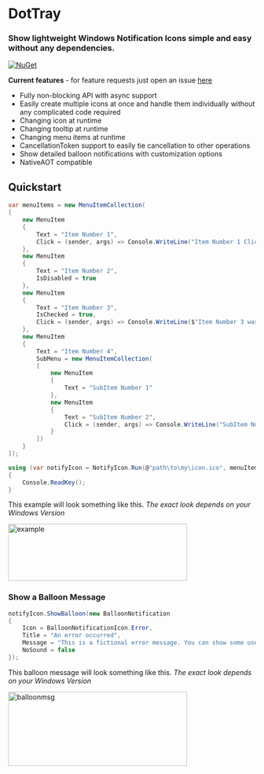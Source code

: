 # DotTray
### Show lightweight Windows Notification Icons simple and easy without any dependencies.

[![NuGet](https://img.shields.io/nuget/v/DotTray?style=for-the-badge&logo=nuget&logoColor=white&logoSize=auto&label=NUGET%20Package&labelColor=%23101010&color=white)](https://www.nuget.org/packages/DotTray)

**Current features** - for feature requests just open an issue [here](https://github.com/BlyZeDev/ClipTypr/issues/new?template=enhancement.yml)
- Fully non-blocking API with async support
- Easily create multiple icons at once and handle them individually without any complicated code required
- Changing icon at runtime
- Changing tooltip at runtime
- Changing menu items at runtime
- CancellationToken support to easily tie cancellation to other operations
- Show detailed balloon notifications with customization options
- NativeAOT compatible

## Quickstart
```cs
var menuItems = new MenuItemCollection(
[
    new MenuItem
    {
        Text = "Item Number 1",
        Click = (sender, args) => Console.WriteLine("Item Number 1 Clicked")
    },
    new MenuItem
    {
        Text = "Item Number 2",
        IsDisabled = true
    },
    new MenuItem
    {
        Text = "Item Number 3",
        IsChecked = true,
        Click = (sender, args) => Console.WriteLine($"Item Number 3 was {(sender.IsChecked ?? false ? "checked" : "unchecked")}")
    },
    new MenuItem
    {
        Text = "Item Number 4",
        SubMenu = new MenuItemCollection(
        [
            new MenuItem
            {
                Text = "SubItem Number 1"
            },
            new MenuItem
            {
                Text = "SubItem Number 2",
                Click = (sender, args) => Console.WriteLine("SubItem Number 2 Clicked")
            }
        ])
    }
]);

using (var notifyIcon = NotifyIcon.Run(@"path\to\my\icon.ico", menuItems, CancellationToken.None))
{
    Console.ReadKey();
}
```
This example will look something like this. *The exact look depends on your Windows Version*

<img width="364" height="116" alt="example" src="https://github.com/user-attachments/assets/91b3baa6-d32d-430f-9c25-f3dbbfeda2cc"/>

### Show a Balloon Message
```cs
notifyIcon.ShowBalloon(new BalloonNotification
{
    Icon = BalloonNotificationIcon.Error,
    Title = "An error occurred",
    Message = "This is a fictional error message. You can show some useful information here :)",
    NoSound = false
});
```
This balloon message will look something like this. *The exact look depends on your Windows Version*

<img width="364" height="151" alt="balloonmsg" src="https://github.com/user-attachments/assets/0ada00c4-ea24-4314-9984-a37f1741b62a" />
